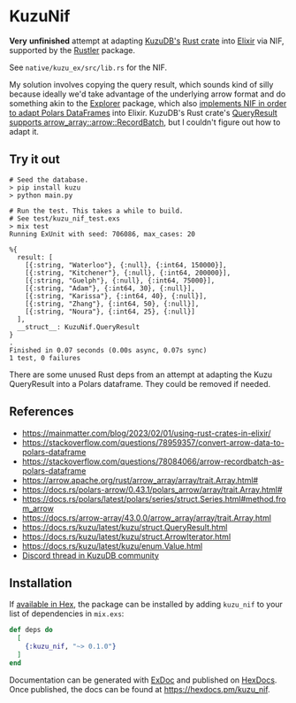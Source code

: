 # KuzuNif

**Very** **unfinished** attempt at adapting [KuzuDB's](https://github.com/kuzudb/kuzu) [Rust crate](https://docs.rs/kuzu/latest/kuzu/index.html) into [Elixir](https://elixir-lang.org/) via NIF, supported by the [Rustler](https://github.com/rusterlium/rustler) package.

See `native/kuzu_ex/src/lib.rs` for the NIF.

My solution involves copying the query result, which sounds kind of silly because ideally we'd take advantage of the underlying arrow format and do something akin to the [Explorer](https://github.com/elixir-explorer/explorer) package, which also [implements NIF in order to adapt Polars DataFrames](https://github.com/elixir-explorer/explorer/blob/main/native/explorer/src/dataframe/io.rs) into Elixir. KuzuDB's Rust crate's [QueryResult](https://docs.rs/kuzu/latest/kuzu/struct.QueryResult.html#) [supports arrow_array::arrow::RecordBatch](https://docs.rs/kuzu/latest/kuzu/struct.QueryResult.html#method.iter_arrow), but I couldn't figure out how to adapt it.

## Try it out

```
# Seed the database.
> pip install kuzu
> python main.py

# Run the test. This takes a while to build.
# See test/kuzu_nif_test.exs
> mix test
Running ExUnit with seed: 706086, max_cases: 20

%{
  result: [
    [{:string, "Waterloo"}, {:null}, {:int64, 150000}],
    [{:string, "Kitchener"}, {:null}, {:int64, 200000}],
    [{:string, "Guelph"}, {:null}, {:int64, 75000}],
    [{:string, "Adam"}, {:int64, 30}, {:null}],
    [{:string, "Karissa"}, {:int64, 40}, {:null}],
    [{:string, "Zhang"}, {:int64, 50}, {:null}],
    [{:string, "Noura"}, {:int64, 25}, {:null}]
  ],
  __struct__: KuzuNif.QueryResult
}
.
Finished in 0.07 seconds (0.00s async, 0.07s sync)
1 test, 0 failures
```

There are some unused Rust deps from an attempt at adapting the Kuzu QueryResult into a Polars dataframe. They could be removed if needed.

## References

- https://mainmatter.com/blog/2023/02/01/using-rust-crates-in-elixir/
- https://stackoverflow.com/questions/78959357/convert-arrow-data-to-polars-dataframe
- https://stackoverflow.com/questions/78084066/arrow-recordbatch-as-polars-dataframe
- https://arrow.apache.org/rust/arrow_array/array/trait.Array.html#
- https://docs.rs/polars-arrow/0.43.1/polars_arrow/array/trait.Array.html#
- https://docs.rs/polars/latest/polars/series/struct.Series.html#method.from_arrow
- https://docs.rs/arrow-array/43.0.0/arrow_array/array/trait.Array.html
- https://docs.rs/kuzu/latest/kuzu/struct.QueryResult.html
- https://docs.rs/kuzu/latest/kuzu/struct.ArrowIterator.html
- https://docs.rs/kuzu/latest/kuzu/enum.Value.html
- [Discord thread in KuzuDB community](https://discord.com/channels/1196510116388806837/1281686605731463271)

## Installation

If [available in Hex](https://hex.pm/docs/publish), the package can be installed
by adding `kuzu_nif` to your list of dependencies in `mix.exs`:

```elixir
def deps do
  [
    {:kuzu_nif, "~> 0.1.0"}
  ]
end
```

Documentation can be generated with [ExDoc](https://github.com/elixir-lang/ex_doc)
and published on [HexDocs](https://hexdocs.pm). Once published, the docs can
be found at <https://hexdocs.pm/kuzu_nif>.

